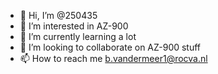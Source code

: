 - 👋 Hi, I’m @250435
- 👀 I’m interested in AZ-900
- 🌱 I’m currently learning a lot
- 💞️ I’m looking to collaborate on AZ-900 stuff
- 📫 How to reach me b.vandermeer1@rocva.nl

<!---
250435/250435 is a ✨ special ✨ repository because its `README.md` (this file) appears on your GitHub profile.
You can click the Preview link to take a look at your changes.
--->
